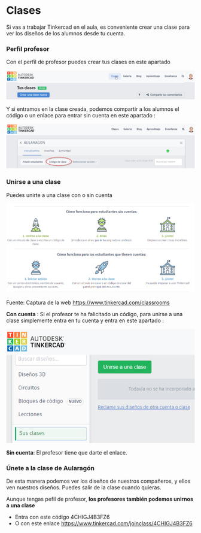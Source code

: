 # Clases

Si vas a trabajar Tinkercad en el aula, es conveniente crear una clase para ver los diseños de los alumnos desde tu cuenta.

### Perfil profesor

Con el perfil de profesor puedes crear tus clases en este apartado

![](/assets/clases1.png)

Y si entramos en la clase creada, podemos compartir a los alumnos el código o un enlace para entrar sin cuenta en este apartado :

![](/assets/clases2.png)

### Unirse a una clase

Puedes unirte a una clase con o sin cuenta

![](/assets/aulas.png)

Fuente: Captura de la web https://www.tinkercad.com/classrooms

**Con cuenta** : Si el profesor te ha falicitado un código, para unirse a una clase simplemente entra en tu cuenta y entra en este apartado :

![](/assets/otros2.png)

**Sin cuenta**: El profesor tiene que darte el enlace.

### Únete a la clase de Aularagón

De esta manera podemos ver los diseños de nuestros compañeros, y ellos ven nuestros diseños. Puedes salir de la clase cuando quieras.

Aunque tengas pefil de profesor, **los profesores también podemos unirnos a una clase**

* Entra con este código 4CHIGJ4B3FZ6
* O con este enlace https://www.tinkercad.com/joinclass/4CHIGJ4B3FZ6
